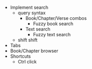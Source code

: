 - Implement search
  - query syntax
    - Book/Chapter/Verse combos
        - Fuzzy book search
    - Text search
        - Fuzzy text search
  - shift shift
- Tabs
- Book/Chapter browser
- Shortcuts
  - Ctrl click